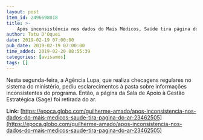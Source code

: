 ```yaml
---
layout: post
item_id: 2496698018
title: >-
    Após inconsistência nos dados do Mais Médicos, Saúde tira página do ar
author: Tatu D'Oquei
date: 2019-02-19 07:00:00
pub_date: 2019-02-19 07:00:00
time_added: 2019-02-20 08:55:39
categories: [avisamos]
tags: []
---
```


Nesta segunda-feira, a Agência Lupa, que realiza checagens regulares no sistema do ministério, pediu esclarecimentos à pasta sobre informações inconsistentes do programa. Então, a página da Sala de Apoio à Gestão Estratégica (Sage) foi retirada do ar.

**Link:** [https://epoca.globo.com/guilherme-amado/apos-inconsistencia-nos-dados-do-mais-medicos-saude-tira-pagina-do-ar-23462505](https://epoca.globo.com/guilherme-amado/apos-inconsistencia-nos-dados-do-mais-medicos-saude-tira-pagina-do-ar-23462505)

